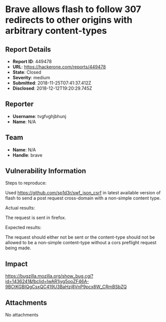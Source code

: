 # Brave allows flash to follow 307 redirects to other origins with arbitrary content-types

## Report Details
- **Report ID**: 449478
- **URL**: https://hackerone.com/reports/449478
- **State**: Closed
- **Severity**: medium
- **Submitted**: 2018-11-25T07:41:37.412Z
- **Disclosed**: 2018-12-12T19:20:29.745Z

## Reporter
- **Username**: tvgfvghjbhunj
- **Name**: N/A

## Team
- **Name**: N/A
- **Handle**: brave

## Vulnerability Information
Steps to reproduce:

Used https://github.com/sp1d3r/swf_json_csrf in latest available version of flash to send a post request cross-domain with a non-simple content type.


Actual results:

The request is sent in firefox.


Expected results:

The request should either not be sent or the content-type should not be allowed to be a non-simple content-type without a cors preflight request being made.

## Impact

https://bugzilla.mozilla.org/show_bug.cgi?id=1436241&fbclid=IwAR1iyg5ooZF46A-9BCtKGBIQgCsxQC419U3BaHzj8VnP9pcx8W_CRmBSbZQ

## Attachments
No attachments
